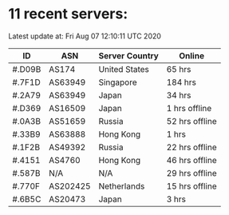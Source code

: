 # 11 recent servers:

Latest update at: Fri Aug 07 12:10:11 UTC 2020

| ID | ASN | Server Country | Online |
| -- | --- | -------------- | ------ |
| #.D09B | AS174 | United States | 65 hrs |
| #.7F1D | AS63949 | Singapore | 184 hrs |
| #.2A79 | AS63949 | Japan | 34 hrs |
| #.D369 | AS16509 | Japan | 1 hrs offline |
| #.0A3B | AS51659 | Russia | 52 hrs offline |
| #.33B9 | AS63888 | Hong Kong | 1 hrs |
| #.1F2B | AS49392 | Russia | 22 hrs offline |
| #.4151 | AS4760 | Hong Kong | 46 hrs offline |
| #.587B | N/A | N/A | 29 hrs offline |
| #.770F | AS202425 | Netherlands | 15 hrs offline |
| #.6B5C | AS20473 | Japan | 3 hrs |

